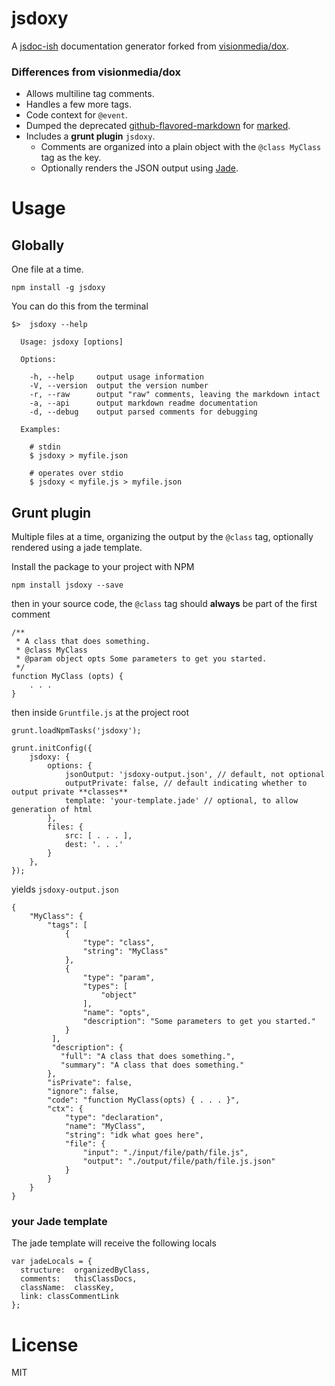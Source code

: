 # jsdoxy

A [jsdoc-ish](http://usejsdoc.org) documentation generator forked from [visionmedia/dox](https://github.com/visionmedia/dox).

### Differences from visionmedia/dox

* Allows multiline tag comments.
* Handles a few more tags.
* Code context for `@event`.
* Dumped the deprecated [github-flavored-markdown](https://github.com/isaacs/github-flavored-markdown) for [marked](https://github.com/chjj/marked).
* Includes a **grunt plugin** `jsdoxy`. 
	* Comments are organized into a plain object with the `@class MyClass` tag as the key.
	* Optionally renders the JSON output using [Jade](http://jade-lang.com).

# Usage

## Globally

One file at a time.

	npm install -g jsdoxy

You can do this from the terminal

	$>  jsdoxy --help

	  Usage: jsdoxy [options]

	  Options:

	    -h, --help     output usage information
	    -V, --version  output the version number
	    -r, --raw      output "raw" comments, leaving the markdown intact
	    -a, --api      output markdown readme documentation
	    -d, --debug    output parsed comments for debugging

	  Examples:

	    # stdin
	    $ jsdoxy > myfile.json

	    # operates over stdio
	    $ jsdoxy < myfile.js > myfile.json


## Grunt plugin

Multiple files at a time, organizing the output by the `@class` tag, optionally rendered using a jade template.

Install the package to your project with NPM

	npm install jsdoxy --save

then in your source code, the `@class` tag should **always** be part of the first comment
	
	/**
	 * A class that does something.
	 * @class MyClass
	 * @param object opts Some parameters to get you started.
	 */
	function MyClass (opts) {
		. . .
	}

then inside `Gruntfile.js` at the project root

    grunt.loadNpmTasks('jsdoxy');

    grunt.initConfig({
		jsdoxy: {
            options: {
            	jsonOutput: 'jsdoxy-output.json', // default, not optional
            	outputPrivate: false, // default indicating whether to output private **classes**
                template: 'your-template.jade' // optional, to allow generation of html
            },
            files: {
                src: [ . . . ],
                dest: '. . .'
            }
        },
	});

yields `jsdoxy-output.json`
	
	{
		"MyClass": {
	        "tags": [
	            {
	                "type": "class",
	                "string": "MyClass"
	            },
	            {
	                "type": "param",
	                "types": [
	                    "object"
	                ],
	                "name": "opts",
	                "description": "Some parameters to get you started."
	            }
	         ],
	         "description": {
	           "full": "A class that does something.",
	           "summary": "A class that does something."
	        },
	        "isPrivate": false,
	        "ignore": false,
	        "code": "function MyClass(opts) { . . . }",
	        "ctx": {
	            "type": "declaration",
	            "name": "MyClass",
	            "string": "idk what goes here",
	            "file": {
	            	"input": "./input/file/path/file.js",
	            	"output": "./output/file/path/file.js.json"
	            }
	        }
	    }
	}

### your Jade template

The jade template will receive the following locals

	var jadeLocals = {
      structure:  organizedByClass,
      comments:   thisClassDocs,
      className:  classKey,
      link: classCommentLink
    };


# License

MIT
